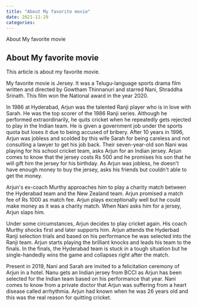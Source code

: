 ```yaml
---
title: "About My favorite movie"
date: 2021-11-29
categories:
---
```


About My favorite movie

## About My favorite movie

This article is about my favorite movie.

My favorite movie is Jersey. It was a Telugu-language sports drama film written and directed by Gowtham Thinnanuri and starred Nani, Shraddha Srinath. This film won the National award in the year 2020. 

In 1986 at Hyderabad, Arjun was the talented Ranji player who is in love with Sarah. He was the top scorer of the 1986 Ranji series. Although he performed extraordinarily, he quits cricket when he repeatedly gets rejected to play in the Indian team. He is given a government job under the sports quota but loses it due to being accused of bribery. After 10 years in 1996, Arjun was jobless and scolded by this wife Sarah for being careless and not consulting a lawyer to get his job back. Their seven-year-old son Nani was playing for his school cricket team, asks Arjun for an Indian jersey. Arjun comes to know that the jersey costs Rs 500 and he promises his son that he will gift him the jersey for his birthday. As Arjun was jobless, he doesn't have enough money to buy the jersey, asks his friends but couldn't able to get the money.

Arjun's ex-coach Murthy approaches him to play a charity match between the Hyderabad team and the New Zealand team. Arjun promised a match fee of Rs 1000 as match fee. Arjun plays exceptionally well but he could make money as it was a charity match. When Nani asks him for a jersey, Arjun slaps him.

Under some circumstances, Arjun decides to play cricket again. His coach Murthy shocks first and later supports him. Arjun attends the Hyderbad Ranji selection trials and based on his performance he was selected into the Ranji team. Arjun starts playing the brilliant knocks and leads his team to the finals. In the finals, the Hyderabad team is stuck in a tough situation but he single-handedly wins the game and collapses right after the match.

Present in 2019, Nani and Sarah are invited to a felicitation ceremony of Arjun in a hotel. Nanu gets an Indian jersey from BCCI as Arjun has been selected for the Indian team based on his performance that year. Nani comes to know from a private doctor that Arjun was suffering from a heart disease called arrhythmia. Arjun had known when he was 26 years old and this was the real reason for quitting cricket.